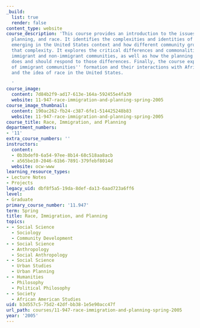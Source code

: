 ```yaml
---
_build:
  list: true
  render: false
content_type: website
course_description: 'This course provides an introduction to the issues of immigrants,
  planning, and race. It identifies the complexities and identities of immigrant populations
  emerging in the United States context and how different community groups negotiate
  that complexity. It explores the critical differences and commonalities between
  immigrant and non-immigrant communities, as well as how the planning profession
  does and should respond to those differences. Finally, the course explores the intersection
  of immigrant communities'' formation and their interactions with African Americans
  and the idea of race in the United States.

  '
course_image:
  content: 7d84b2f9-ad17-613e-164a-592455e4fa39
  website: 11-947-race-immigration-and-planning-spring-2005
course_image_thumbnail:
  content: 190ac262-fb24-c387-6fe1-514425248b83
  website: 11-947-race-immigration-and-planning-spring-2005
course_title: Race, Immigration, and Planning
department_numbers:
- '11'
extra_course_numbers: ''
instructors:
  content:
  - 0b3bdef0-6a54-97ee-8b14-68c518aa8acb
  - a565be10-2046-61b6-7891-379febf8014d
  website: ocw-www
learning_resource_types:
- Lecture Notes
- Projects
legacy_uid: dbf8f5a5-19da-8def-da13-6aad723a6ff6
level:
- Graduate
primary_course_number: '11.947'
term: Spring
title: Race, Immigration, and Planning
topics:
- - Social Science
  - Sociology
  - Community Development
- - Social Science
  - Anthropology
  - Social Anthropology
- - Social Science
  - Urban Studies
  - Urban Planning
- - Humanities
  - Philosophy
  - Political Philosophy
- - Society
  - African American Studies
uid: b3d557c5-75d2-42df-bb38-1e5e90acc47f
url_path: courses/11-947-race-immigration-and-planning-spring-2005
year: '2005'
---
```


